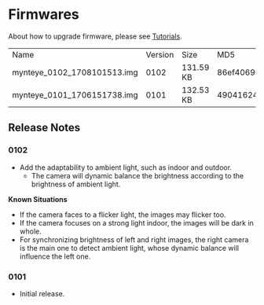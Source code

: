 
# Firmwares

About how to upgrade firmware, please see [Tutorials](https://slightech.github.io/MYNT-EYE-SDK/tutorials.html).

<table>
  <tr>
    <td>Name</td>
    <td>Version</td>
    <td>Size</td>
    <td>MD5</td>
  </tr>
  <tr>
    <td>mynteye_0102_1708101513.img</td>
    <td>0102</td>
    <td>131.59 KB</td>
    <td>86ef4069eee6b96bf5325cae8809b904</td>
  </tr>
  <tr>
    <td>mynteye_0101_1706151738.img</td>
    <td>0101</td>
    <td>132.53 KB</td>
    <td>49041624e6dca608e0c6610a5ba16a21</td>
  </tr>
</table>

## Release Notes

### 0102

* Add the adaptability to ambient light, such as indoor and outdoor.
    - The camera will dynamic balance the brightness according to the brightness of ambient light.

**Known Situations**

* If the camera faces to a flicker light, the images may flicker too.
* If the camera focuses on a strong light indoor, the images will be dark in whole.
* For synchronizing brightness of left and right images, the right camera is the main one to detect ambient light, whose dynamic balance will influence the left one.

### 0101

* Initial release.
